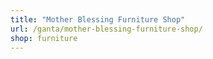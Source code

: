 ```yaml
---
title: "Mother Blessing Furniture Shop"
url: /ganta/mother-blessing-furniture-shop/
shop: furniture
---
```

